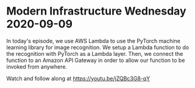 # Modern Infrastructure Wednesday 2020-09-09

In today's episode, we use AWS Lambda to use the PyTorch machine learning library for image recognition.
We setup a Lambda function to do the recognition with PyTorch as a Lambda layer.
Then, we connect the function to an Amazon API Gateway in order to allow our function to be invoked from anywhere.

Watch and follow along at https://youtu.be/jZQBc3G8-qY

